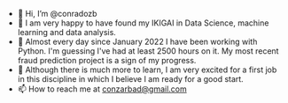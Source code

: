 - 👋 Hi, I’m @conradozb
- 👀 I am very happy to have found my IKIGAI in Data Science, machine learning and data analysis.
- 🌱 Almost every day since January 2022 I have been working with Python. I'm guessing I've had at least 2500 hours on it. My most recent fraud prediction project is a sign of my progress.
- 💞️ Although there is much more to learn, I am very excited for a first job in this discipline in which I believe I am ready for a good start. 
- 📫 How to reach me at conzarbad@gmail.com

<!---
conradozb/conradozb is a ✨ special ✨ repository because its `README.md` (this file) appears on your GitHub profile.
You can click the Preview link to take a look at your changes.
--->
